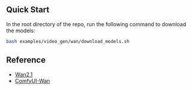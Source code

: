## Quick Start

In the root directory of the repo, run the following command to download the models:

```bash
bash examples/video_gen/wan/download_models.sh
```

## Reference

- [Wan2.1](https://github.com/Wan-Video/Wan2.1)
- [ComfyUI-Wan](https://comfyanonymous.github.io/ComfyUI_examples/wan/)

